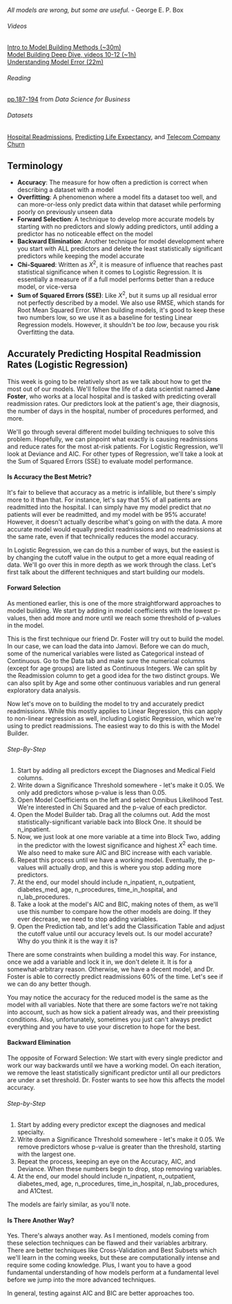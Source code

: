 *All models are wrong, but some are useful.* - George E. P. Box
###### Videos
[Intro to Model Building Methods (~30m)](https://www.youtube.com/watch?v=-inJu1jHqb8)  
[Model Building Deep Dive, videos 10-12 (~1h)](https://www.youtube.com/watch?v=0UJcGPR2W5U&list=PLIeGtxpvyG-IqjoU8IiF0Yu1WtxNq_4z-&index=10)  
[Understanding Model Error (22m)](https://www.youtube.com/watch?v=PhMlPvx1aoY)
###### Reading
[pp.187-194](https://www.advisory21.com.mt/wp-content/uploads/2023/05/Data-Science-for-Business.pdf) from *Data Science for Business*
###### Datasets
[Hospital Readmissions](https://www.kaggle.com/datasets/dubradave/hospital-readmissions), [Predicting Life Expectancy](https://www.kaggle.com/datasets/kumarajarshi/life-expectancy-who), and [Telecom Company Churn](https://www.kaggle.com/datasets/mnassrib/telecom-churn-datasets)
## Terminology
- **Accuracy**: The measure for how often a prediction is correct when describing a dataset with a model
- **Overfitting**: A phenomenon where a model fits a dataset too well, and can more-or-less only predict data within that dataset while performing poorly on previously unseen data
- **Forward Selection**: A technique to develop more accurate models by starting with no predictors and slowly adding predictors, until adding a predictor has no noticeable effect on the model
- **Backward Elimination**: Another technique for model development where you start with ALL predictors and delete the least statistically significant predictors while keeping the model accurate
- **Chi-Squared**: Written as $X^2$, it is measure of influence that reaches past statistical significance when it comes to Logistic Regression. It is essentially a measure of if a full model performs better than a reduce model, or vice-versa
- **Sum of Squared Errors (SSE)**: Like $X^2$, but it sums up all residual error not perfectly described by a model. We also use RMSE, which stands for Root Mean Squared Error. When building models, it's good to keep these two numbers low, so we use it as a baseline for testing Linear Regression models. However, it shouldn't be *too low*, because you risk Overfitting the data. 
## Accurately Predicting Hospital Readmission Rates (Logistic Regression)
This week is going to be relatively short as we talk about how to get the most out of our models. We'll follow the life of a data scientist named **Jane Foster**, who works at a local hospital and is tasked with predicting overall readmission rates. Our predictors look at the patient's age, their diagnosis, the number of days in the hospital, number of procedures performed, and more.

We'll go through several different model building techniques to solve this problem. Hopefully, we can pinpoint what exactly is causing readmissions and reduce rates for the most at-risk patients. For Logistic Regression, we'll look at Deviance and AIC. For other types of Regression, we'll take a look at the Sum of Squared Errors (SSE) to evaluate model performance.
#### Is Accuracy the Best Metric?
It's fair to believe that accuracy as a metric is infallible, but there's simply more to it than that. For instance, let's say that 5% of all patients are readmitted into the hospital. I can simply have my model predict that *no* patients will ever be readmitted, and my model with be 95% accurate! However, it doesn't actually describe what's going on with the data. A more accurate model would equally predict readmissions and no readmissions at the same rate, even if that technically reduces the model accuracy. 

In Logistic Regression, we can do this a number of ways, but the easiest is by changing the cutoff value in the output to get a more equal reading of data. We'll go over this in more depth as we work through the class. Let's first talk about the different techniques and start building our models.
#### Forward Selection
As mentioned earlier, this is one of the more straightforward approaches to model building. We start by adding in model coefficients with the lowest p-values, then add more and more until we reach some threshold of p-values in the model. 

This is the first technique our friend Dr. Foster will try out to build the model. In our case, we can load the data into Jamovi. Before we can do much, some of the numerical variables were listed as Categorical instead of Continuous. Go to the Data tab and make sure the numerical columns (except for age groups) are listed as Continuous Integers. We can split by the Readmission column to get a good idea for the two distinct groups. We can also split by Age and some other continuous variables and run general exploratory data analysis. 

Now let's move on to building the model to try and accurately predict readmissions. While this mostly applies to Linear Regression, this can apply to non-linear regression as well, including Logistic Regression, which we're using to predict readmissions. The easiest way to do this is with the Model Builder.
###### Step-By-Step
1. Start by adding all predictors except the Diagnoses and Medical Field columns.
2. Write down a Significance Threshold somewhere - let's make it 0.05. We only add predictors whose p-value is less than 0.05.
3. Open Model Coefficients on the left and select Omnibus Likelihood Test. We're interested in Chi Squared and the p-value of each predictor.
4. Open the Model Builder tab. Drag all the columns out. Add the most statistically-significant variable back into Block One. It should be n_inpatient.
5. Now, we just look at one more variable at a time into Block Two, adding in the predictor with the lowest significance and highest $X^2$  each time. We also need to make sure AIC and BIC increase with each variable.
6. Repeat this process until we have a working model. Eventually, the p-values will actually drop, and this is where you stop adding more predictors.
7. At the end, our model should include n_inpatient, n_outpatient, diabetes_med, age, n_procedures, time_in_hospital, and n_lab_procedures.
8. Take a look at the model's AIC and BIC, making notes of them, as we'll use this number to compare how the other models are doing. If they ever decrease, we need to stop adding variables.
9. Open the Prediction tab, and let's add the Classification Table and adjust the cutoff value until our accuracy levels out. Is our model accurate? Why do you think it is the way it is?

There are some constraints when building a model this way. For instance, once we add a variable and lock it in, we don't delete it. It is for a somewhat-arbitrary reason. Otherwise, we have a decent model, and Dr. Foster is able to correctly predict readmissions 60% of the time. Let's see if we can do any better though.

You may notice the accuracy for the reduced model is the same as the model with all variables. Note that there are some factors we're not taking into account, such as how sick a patient already was, and their preexisting conditions. Also, unfortunately, sometimes you just can't always predict everything and you have to use your discretion to hope for the best.
#### Backward Elimination
The opposite of Forward Selection: We start with every single predictor and work our way backwards until we have a working model. On each iteration, we remove the least statistically significant predictor until all our predictors are under a set threshold. Dr. Foster wants to see how this affects the model accuracy. 
###### Step-by-Step
1. Start by adding every predictor except the diagnoses and medical specialty.
2. Write down a Significance Threshold somewhere - let's make it 0.05. We remove predictors whose p-value is greater than the threshold, starting with the largest one.
3. Repeat the process, keeping an eye on the Accuracy, AIC, and Deviance. When these numbers begin to drop, stop removing variables.
4. At the end, our model should include n_inpatient, n_outpatient, diabetes_med, age, n_procedures, time_in_hospital, n_lab_procedures, and A1Ctest.

The models are fairly similar, as you'll note. 
#### Is There Another Way?
Yes. There's always another way. As I mentioned, models coming from these selection techniques can be flawed and their variables arbitrary. There are better techniques like Cross-Validation and Best Subsets which we'll learn in the coming weeks, but these are computationally intense and require some coding knowledge. Plus, I want you to have a good fundamental understanding of how models perform at a fundamental level before we jump into the more advanced techniques.

In general, testing against AIC and BIC are better approaches too.
